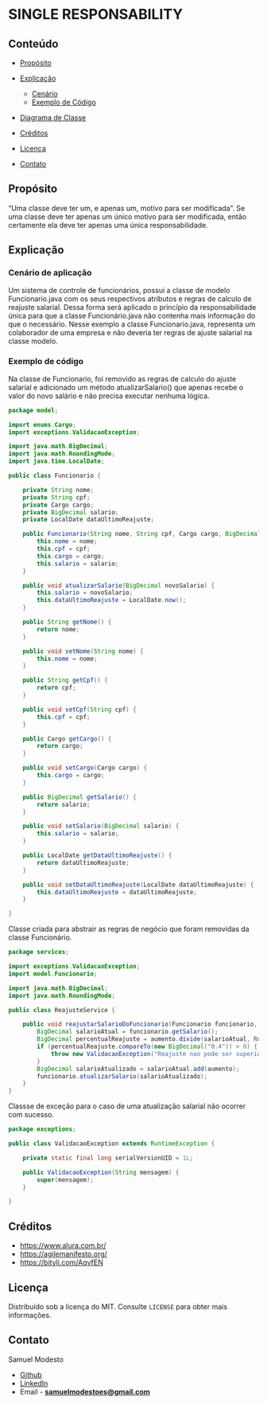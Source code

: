 <br />
<p >
  <h1> SINGLE RESPONSABILITY</h1>
</p>


<!-- TABLE OF CONTENTS -->

## Conteúdo

- [Propósito](#Propósito)
- [Explicação](#Explicação)
  - [Cenário](#Cenário-De-Aplicação)
  - [Exemplo de Código](#Exemplo-de-código)
- [Diagrama de Classe](#Diagrama-de-Classe)

- [Créditos](#Créditos)
- [Licença](#Licença)
- [Contato](#Contato)

## Propósito
“Uma classe deve ter um, e apenas um, motivo para ser modificada”.
Se uma classe deve ter apenas um único motivo para ser modificada, então certamente ela deve ter apenas uma única responsabilidade.

## Explicação
### Cenário de aplicação
Um sistema de controle de funcionários, possui a classe de modelo Funcionario.java com os seus respectivos atributos  e regras de calculo de reajuste salarial. Dessa forma será aplicado o princípio da responsabilidade única para que a classe Funcionário.java não contenha mais informação do que o necessário. Nesse exemplo a classe Funcionario.java, representa um colaborador de uma empresa e não deveria ter regras de ajuste salarial na classe modelo.

### Exemplo de código
Na classe de Funcionario, foi removido as regras de calculo do ajuste salarial e adicionado um método atualizarSalario() que apenas recebe o valor do novo salário e  não precisa executar nenhuma lógica.
```java 
package model;

import enums.Cargo;
import exceptions.ValidacaoException;

import java.math.BigDecimal;
import java.math.RoundingMode;
import java.time.LocalDate;

public class Funcionario {

    private String nome;
    private String cpf;
    private Cargo cargo;
    private BigDecimal salario;
    private LocalDate dataUltimoReajuste;

    public Funcionario(String nome, String cpf, Cargo cargo, BigDecimal salario) {
        this.nome = nome;
        this.cpf = cpf;
        this.cargo = cargo;
        this.salario = salario;
    }

    public void atualizarSalario(BigDecimal novoSalario) {
        this.salario = novoSalario;
        this.dataUltimoReajuste = LocalDate.now();
    }

    public String getNome() {
        return nome;
    }

    public void setNome(String nome) {
        this.nome = nome;
    }

    public String getCpf() {
        return cpf;
    }

    public void setCpf(String cpf) {
        this.cpf = cpf;
    }

    public Cargo getCargo() {
        return cargo;
    }

    public void setCargo(Cargo cargo) {
        this.cargo = cargo;
    }

    public BigDecimal getSalario() {
        return salario;
    }

    public void setSalario(BigDecimal salario) {
        this.salario = salario;
    }

    public LocalDate getDataUltimoReajuste() {
        return dataUltimoReajuste;
    }

    public void setDataUltimoReajuste(LocalDate dataUltimoReajuste) {
        this.dataUltimoReajuste = dataUltimoReajuste;
    }

}

```

Classe criada para abstrair as regras de negócio que foram removidas da classe Funcionário.
```java 
package services;

import exceptions.ValidacaoException;
import model.Funcionario;

import java.math.BigDecimal;
import java.math.RoundingMode;

public class ReajusteService {

    public void reajustarSalarioDoFuncionario(Funcionario funcionario, BigDecimal aumento){
        BigDecimal salarioAtual = funcionario.getSalario();
        BigDecimal percentualReajuste = aumento.divide(salarioAtual, RoundingMode.HALF_UP);
        if (percentualReajuste.compareTo(new BigDecimal("0.4")) > 0) {
            throw new ValidacaoException("Reajuste nao pode ser superior a 40% do salario!");
        }
        BigDecimal salarioAtualizado = salarioAtual.add(aumento);
        funcionario.atualizarSalario(salarioAtualizado);
    }
}

```

Classse de exceção para o caso de uma atualização salarial não ocorrer com sucesso.
```java 
package exceptions;

public class ValidacaoException extends RuntimeException {

    private static final long serialVersionUID = 1L;

    public ValidacaoException(String mensagem) {
        super(mensagem);
    }

}
```

<!-- ```java 

``` -->
<!-- ## Diagrama de classe -->

<!-- <p align="center">
  <a href="https://github.com/SamuelModesto">
      <img alt="Minerva" src="https://github.com/SamuelModesto/Imagens/blob/master/Imagens%20Minerva/strategy.png" />
  </a>
</p> -->

## Créditos
- https://www.alura.com.br/
- https://agilemanifesto.org/
- https://bityli.com/AqvfEN

## Licença

Distribuído sob a licença do MIT. Consulte `LICENSE` para obter mais informações.

## Contato
Samuel Modesto 
- [Github](https://github.com/SamuelModesto) 
- [LinkedIn](https://www.linkedin.com/in/samuelmodesto)
- Email - **samuelmodestoes@gmail.com**
